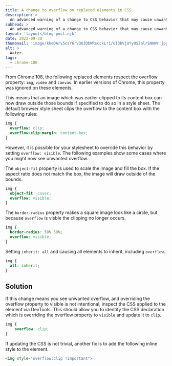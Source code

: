 ```yaml
---
title: A change to overflow on replaced elements in CSS
description: >
  An advanced warning of a change to CSS behavior that may cause unwanted overflow.
subhead: >
  An advanced warning of a change to CSS behavior that may cause unwanted overflow.
layout: 'layouts/blog-post.njk'
date: 2022-09-30
thumbnail: 'image/kheDArv5csY6rvQUJDbWRscckLr1/oI3hVjUYyUSZalrSNHWr.jpg'
alt: >
  Water.
tags:
  - chrome-108
---
```


From Chrome 108, the following replaced elements respect the overflow property: `img`, `video` and `canvas`. In earlier versions of Chrome, this property was ignored on these elements.

This means that an image which was earlier clipped to its content box can now draw outside those bounds if specified to do so in a style sheet. The default browser style sheet clips the overflow to the content box with the following rules:

```css
img {
  overflow: clip;
  overflow-clip-margin: content-box;
}
```

However, it is possible for your stylesheet to override this behavior by setting `overflow: visible`. The following examples show some cases where you might now see unwanted overflow.

The `object-fit` property is used to scale the image and fill the box. If the aspect ratio does not match the box, the image will draw outside of the bounds.

```css
img {
  object-fit: cover;
  overflow: visible;
}
```

The `border-radius` property makes a square image look like a circle, but because `overflow` is visble the clipping no longer occurs.

```css
img {
  border-radius: 50% 50%;
  overflow: visible;
}
```

Setting `inherit: all` and causing all elements to inherit, including `overflow`.

```css
img {
  all: inherit;
}
```

## Solution

If this change means you see unwanted overflow, and overriding the overflow property to visible is not intentional, inspect the CSS applied to the element via DevTools. This should allow you to identify the CSS declaration which is overriding the overflow property to `visible` and update it to `clip`.

```css
img {
    overflow: clip;
}
```

If updating the CSS is not trivial, another fix is to add the following inline style to the element.

```html
<img style="overflow:clip !important">
```
